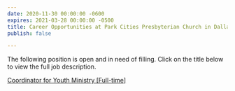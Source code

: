 ```yaml
---
date: 2020-11-30 00:00:00 -0600
expires: 2021-03-28 00:00:00 -0500
title: Career Opportunities at Park Cities Presbyterian Church in Dallas
publish: false

---
```

The following position is open and in need of filling. Click on the title below to view the full job description.

[Coordinator for Youth Ministry \[Full-time\]](https://careers.pcpc.org/job-description/141/ "Coordinator for Youth Ministry at Park Cities Presbyterian Church in Dallas, TX")